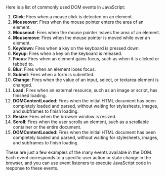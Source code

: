 Here is a list of commonly used DOM events in JavaScript:

1. **Click**: Fires when a mouse click is detected on an element.
2. **Mouseover**: Fires when the mouse pointer enters the area of an element.
3. **Mouseout**: Fires when the mouse pointer leaves the area of an element.
4. **Mousemove**: Fires when the mouse pointer is moved while over an element.
5. **Keydown**: Fires when a key on the keyboard is pressed down.
6. **Keyup**: Fires when a key on the keyboard is released.
7. **Focus**: Fires when an element gains focus, such as when it is clicked or tabbed to.
8. **Blur**: Fires when an element loses focus.
9. **Submit**: Fires when a form is submitted.
10. **Change**: Fires when the value of an input, select, or textarea element is changed.
11. **Load**: Fires when an external resource, such as an image or script, has finished loading.
12. **DOMContentLoaded**: Fires when the initial HTML document has been completely loaded and parsed, without waiting for stylesheets, images, and subframes to finish loading.
13. **Resize**: Fires when the browser window is resized.
14. **Scroll**: Fires when the user scrolls an element, such as a scrollable container or the entire document.
15. **DOMContentLoaded**: Fires when the initial HTML document has been completely loaded and parsed, without waiting for stylesheets, images, and subframes to finish loading.

These are just a few examples of the many events available in the DOM. Each event corresponds to a specific user action or state change in the browser, and you can use event listeners to execute JavaScript code in response to these events.